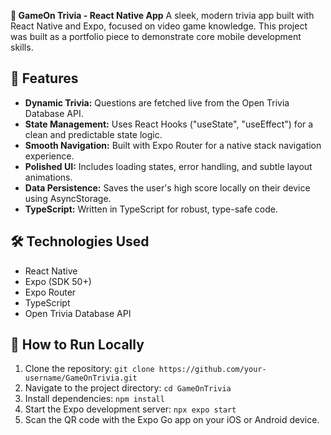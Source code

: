 **🚀 GameOn Trivia - React Native App**
A sleek, modern trivia app built with React Native and Expo, focused on video game knowledge. This project was built as a portfolio piece to demonstrate core mobile development skills.

## 🌟 Features
- **Dynamic Trivia:** Questions are fetched live from the Open Trivia Database API.
- **State Management:** Uses React Hooks ("useState", "useEffect") for a clean and predictable state logic.
- **Smooth Navigation:** Built with Expo Router for a native stack navigation experience.
- **Polished UI:** Includes loading states, error handling, and subtle layout animations.
- **Data Persistence:** Saves the user's high score locally on their device using AsyncStorage.
- **TypeScript:** Written in TypeScript for robust, type-safe code.

## 🛠️ Technologies Used
- React Native
- Expo (SDK 50+)
- Expo Router
- TypeScript
- Open Trivia Database API

## 🏃 How to Run Locally

1.  Clone the repository:
    `git clone https://github.com/your-username/GameOnTrivia.git`
2.  Navigate to the project directory:
    `cd GameOnTrivia`
3.  Install dependencies:
    `npm install`
4.  Start the Expo development server:
    `npx expo start`
5.  Scan the QR code with the Expo Go app on your iOS or Android device.
